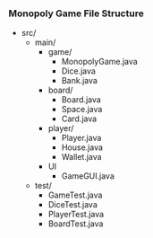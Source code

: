 ### Monopoly Game File Structure 
- src/ 
  - main/
      - game/
        - MonopolyGame.java
        - Dice.java
        - Bank.java
      - board/
        - Board.java
        - Space.java
        - Card.java
      - player/
        - Player.java
        - House.java
        - Wallet.java
      - UI
        - GameGUI.java
  - test/
    - GameTest.java
    - DiceTest.java
    - PlayerTest.java
    - BoardTest.java
